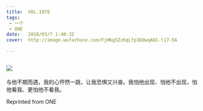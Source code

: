 ```yaml
---
title:	VOL.1978
tags:
 - 一个
 - ONE
date:	2018/03/7 1:40:32
cover:	http://image.wufazhuce.com/FjHKg5Zz6qLfp3DdwqAQ1-t17-5A

---
```

![](http://image.wufazhuce.com/FjHKg5Zz6qLfp3DdwqAQ1-t17-5A)
---

与他不期而遇，我的心怦然一跳，让我恐惧又兴奋。我怕他出现、怕他不出现，怕他看我、更怕他不看我。
 
Reprinted from ONE
